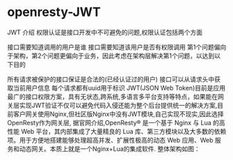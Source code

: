 # openresty-JWT
JWT
介绍
权限认证是接口开发中不可避免的问题,权限认证包括两个方面

接口需要知道调用的用户是谁
接口需要知道该用户是否有权限调用
第1个问题偏向于架构，第2个问题更偏向于业务，因此考虑在架构层解决第1个问题，以达到以下目的

所有请求被保护的接口保证是合法的(已经认证过的用户)
接口可以从请求头中获取当前用户信息
每个请求都有uuid用于标识
JWT(JSON Web Token)目前是应用最广的接口权限方案，具有无状态,跨系统,多语言多平台支持等特点，如果能在网关层实现JWT验证不仅可以避免代码入侵还能为整个后台提供统一的解决方案,目前客户网关使用Nginx,但社区版Nginx中没有JWT模块,自己实现不现实,因此选择OpenResty作为网关层, 据官网介绍,OpenResty® 是一个基于 Nginx 与 Lua 的高性能 Web 平台，其内部集成了大量精良的 Lua 库、第三方模块以及大多数的依赖项。用于方便地搭建能够处理超高并发、扩展性极高的动态 Web 应用、Web 服务和动态网关。本质上就是一个Nginx+Lua的集成软件.
整体架构如图：
